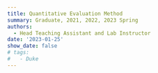 ```yaml
---
title: Quantitative Evaluation Method
summary: Graduate, 2021, 2022, 2023 Spring
authors:
  - Head Teaching Assistant and Lab Instructor
date: '2023-01-25'
show_date: false
# tags: 
#   - Duke
---
```

